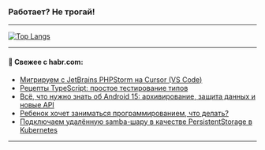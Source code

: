### Работает? Не трогай!

---
<!--
#### 🛠️ Technical stack:

![Java](https://img.shields.io/badge/Java-informational?logo=Oracle&style=flat&logoColor=white&color=FF4500)
![Kotlin](https://img.shields.io/badge/Kotlin-informational?logo=Kotlin&style=flat&logoColor=white&color=774D97)
![TS](https://img.shields.io/badge/TypeScript-informational?logo=typeScript&style=flat&logoColor=black&color=017acc)
![Python](https://img.shields.io/badge/Python-informational?logo=Python&style=flat&logoColor=black&color=ffdd54) <br>
![Spring](https://img.shields.io/badge/Spring-informational?logo=Spring&style=flat&logoColor=white&color=6DB33F) 
![SpringBoot](https://img.shields.io/badge/SpringBoot-informational?logo=SpringBoot&style=flat&logoColor=white&color=6DB33F)
![Nest](https://img.shields.io/badge/NestJS-informational?logo=NestJS&style=flat&logoColor=white&color=E0234E) 
![NodeJS](https://img.shields.io/badge/NodeJS-informational?logo=node.js&style=flat&logoColor=white&color=70A760)<br>
![PostgreSQL](https://img.shields.io/badge/PostgreSQL-informational?logo=PostgreSQL&style=flat&logoColor=white&color=DAA520)
![MongoDB](https://img.shields.io/badge/MongoDB-informational?logo=MongoDB&style=flat&logoColor=white&color=870000)
![Apache](https://img.shields.io/badge/Apache-informational?logo=apache&style=flat&logoColor=white&color=f74e28)

___ 
-->

<!--- #### 🛠️ : --->

[![Top Langs](https://github-readme-stats-82jvfl3w3-advtsettinggmailcoms-projects.vercel.app/api/top-langs/?username=zloylis&langs_count=10&hide_title=true&title_color=e6edf3&size_weight=0.5&count_weight=0.5&layout=compact&hide_progress=true&hide_border=true&theme=dracula)](https://github.com/zloylis)

<!---


####  :octocat:&nbsp;&nbsp; Статистика:

![GitHub stats](https://github-readme-stats-u2qms2cxw-advtsettinggmailcoms-projects.vercel.app/api?username=zloylis&show_icons=true&hide_border=true&theme=dracula&title_color=e6edf3&include_all_commits=true&count_private=true&hide_rank=false&hide_title=true&rank_icon=github)
-->
---

#### 💬 Свежее с habr.com:

<!-- BLOG-POST-LIST:START -->
- [Мигрируем с JetBrains PHPStorm на Cursor &lpar;VS Code&rpar;](https://habr.com/ru/articles/866644/?utm_source=habrahabr&utm_medium=rss&utm_campaign=866644)
- [Рецепты TypeScript: простое тестирование типов](https://habr.com/ru/companies/cloud_ru/articles/865118/?utm_source=habrahabr&utm_medium=rss&utm_campaign=865118)
- [Всё, что нужно знать об Android 15: архивирование, защита данных и новые API](https://habr.com/ru/companies/surfstudio/articles/867290/?utm_source=habrahabr&utm_medium=rss&utm_campaign=867290)
- [Ребенок хочет заниматься программированием, что делать?](https://habr.com/ru/articles/867288/?utm_source=habrahabr&utm_medium=rss&utm_campaign=867288)
- [Подключаем удалённую samba-шару в качестве PersistentStorage в Kubernetes](https://habr.com/ru/articles/867282/?utm_source=habrahabr&utm_medium=rss&utm_campaign=867282)
<!-- BLOG-POST-LIST:END -->

---
